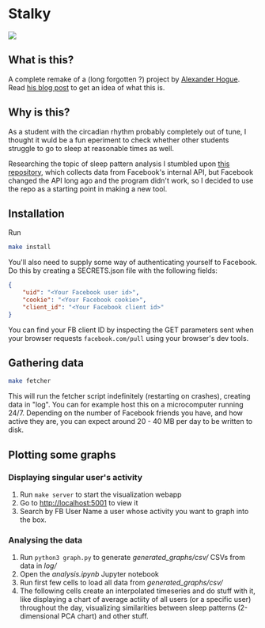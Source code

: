 Stalky
============

![](https://img.shields.io/badge/creepiness-medium-orange.svg)

What is this?
-------------
A complete remake of a (long forgotten ?) project by [Alexander Hogue](https://github.com/defaultnamehere/zzzzz).
Read [his blog post](https://mango.pdf.zone/graphing-when-your-facebook-friends-are-awake) to get an idea of what this is.

Why is this?
------------

As a student with the circadian rhythm probably completely out of tune, I thought it wuld be a fun eperiment to check whether other students struggle to go to sleep at reasonable times as well.

Researching the topic of sleep pattern analysis I stumbled upon [this repository](https://github.com/defaultnamehere/zzzzz), which collects data from Facebook's internal API,  but Facebook changed the API long ago and the program didn't work, so I decided to use the repo as a starting point in making a new tool.

Installation
-----------

Run 
```bash
make install
```

You'll also need to supply some way of authenticating yourself to Facebook.
Do this by creating a SECRETS.json file with the following fields:

```json
{
    "uid": "<Your Facebook user id>",
    "cookie": "<Your Facebook cookie>",
    "client_id": "<Your Facebook client id>"
}
```

You can find your FB client ID by inspecting the GET parameters sent when your browser requests `facebook.com/pull` using your browser's dev tools.

Gathering data
--------------

```bash
make fetcher
```

This will run the fetcher script indefinitely (restarting on crashes), creating data in "log". You can for example host this on a microcomputer running 24/7.
Depending on the number of Facebook friends you have, and how active they are, you can expect around 20 - 40 MB per day to be written to disk.

Plotting some graphs
----------------
### Displaying singular user's activity

1. Run `make server` to start the visualization webapp 
2. Go to <http://localhost:5001> to view it
3. Search by FB User Name a user whose activity you want to graph into the box.

### Analysing the data

1. Run `python3 graph.py` to generate *generated_graphs/csv/* CSVs from data in *log/*
2. Open the *analysis.ipynb* Jupyter notebook
3. Run first few cells to load all data from *generated_graphs/csv/*
4. The following cells create an interpolated timeseries and do stuff with it, like displaying a chart of average actiity of all users (or a specific user) throughout the day, visualizing similarities between sleep patterns (2-dimensional PCA chart) and other stuff.